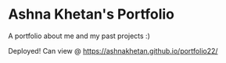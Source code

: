 # Ashna Khetan's Portfolio
A portfolio about me and my past projects :)

Deployed! Can view @ https://ashnakhetan.github.io/portfolio22/